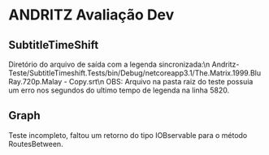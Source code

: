 # ANDRITZ Avaliação Dev

## SubtitleTimeShift
Diretório do arquivo de saída com a legenda sincronizada:\n
 Andritz-Teste/SubtitleTimeshift.Tests/bin/Debug/netcoreapp3.1/The.Matrix.1999.BluRay.720p.Malay - Copy.srt\n 
OBS: Arquivo na pasta raiz do teste possuia um erro nos segundos do ultimo tempo de legenda na linha 5820.

## Graph
Teste incompleto, faltou um retorno do tipo IOBservable para o método RoutesBetween.
